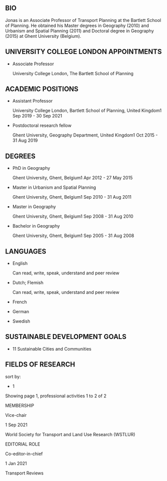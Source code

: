 ## BIO

Jonas is an Associate Professor of Transport Planning at the Bartlett School of Planning. He obtained his Master degrees in Geography (2010) and Urbanism and Spatial Planning (2011) and Doctoral degree in Geography (2015) at Ghent University (Belgium).

## UNIVERSITY COLLEGE LONDON APPOINTMENTS

-   Associate Professor
    
    University College London, The Bartlett School of Planning
    

## ACADEMIC POSITIONS

-   Assistant Professor
    
    University College London, Bartlett School of Planning, United Kingdom1 Sep 2019 - 30 Sep 2021
    
-   Postdoctoral research fellow
    
    Ghent University, Geography Department, United Kingdom1 Oct 2015 - 31 Aug 2019
    

## DEGREES

-   PhD in Geography
    
    Ghent University, Ghent, Belgium1 Apr 2012 - 27 May 2015
    
-   Master in Urbanism and Spatial Planning
    
    Ghent University, Ghent, Belgium1 Sep 2010 - 31 Aug 2011
    
-   Master in Geography
    
    Ghent University, Ghent, Belgium1 Sep 2008 - 31 Aug 2010
    
-   Bachelor in Geography
    
    Ghent University, Ghent, Belgium1 Sep 2005 - 31 Aug 2008
    

## LANGUAGES

-   English
    
    Can read, write, speak, understand and peer review
    
-   Dutch; Flemish
    
    Can read, write, speak, understand and peer review
    
-   French
    
-   German
    
-   Swedish
    

## SUSTAINABLE DEVELOPMENT GOALS

-   11 Sustainable Cities and Communities
    

## FIELDS OF RESEARCH


sort by:

-   1

Showing page 1, professional activities 1 to 2 of 2

MEMBERSHIP

Vice-chair

1 Sep 2021

World Society for Transport and Land Use Research (WSTLUR)

EDITORIAL ROLE

Co-editor-in-chief

1 Jan 2021

Transport Reviews